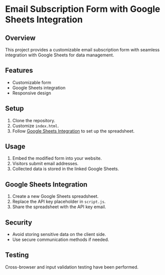 # Email Subscription Form with Google Sheets Integration

## Overview

This project provides a customizable email subscription form with seamless integration with Google Sheets for data management.

## Features

- Customizable form
- Google Sheets integration
- Responsive design

## Setup

1. Clone the repository.
2. Customize `index.html`.
3. Follow [Google Sheets Integration](#google-sheets-integration) to set up the spreadsheet.

## Usage

1. Embed the modified form into your website.
2. Visitors submit email addresses.
3. Collected data is stored in the linked Google Sheets.

## Google Sheets Integration

1. Create a new Google Sheets spreadsheet.
2. Replace the API key placeholder in `script.js`.
3. Share the spreadsheet with the API key email.

## Security

- Avoid storing sensitive data on the client side.
- Use secure communication methods if needed.

## Testing

Cross-browser and input validation testing have been performed.

